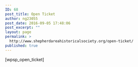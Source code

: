 ```yaml
---
ID: 68
post_title: Open Ticket
author: ng23055
post_date: 2016-09-05 17:48:06
post_excerpt: ""
layout: page
permalink: >
  http://www.shepherdareahistoricalsociety.org/open-ticket/
published: true
---
```

[wpsp_open_ticket]